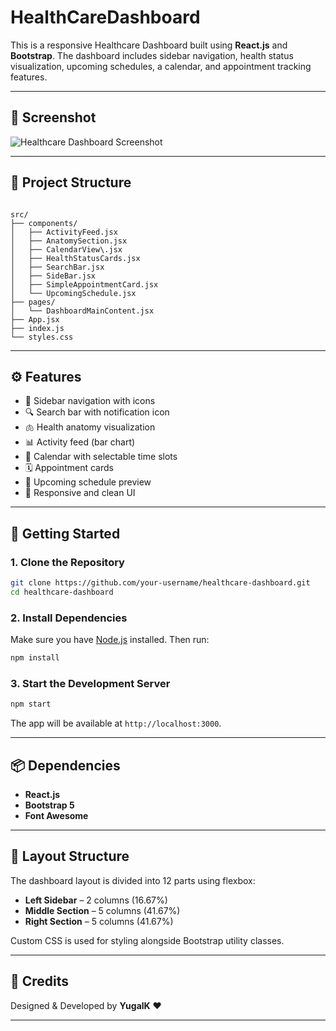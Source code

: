 # HealthCareDashboard
This is a responsive Healthcare Dashboard built using **React.js** and **Bootstrap**. The dashboard includes sidebar navigation, health status visualization, upcoming schedules, a calendar, and appointment tracking features.

---

## 📸 Screenshot

![Healthcare Dashboard Screenshot](./public/screenshot.png)

---

## 📁 Project Structure

```

src/
├── components/
│   ├── ActivityFeed.jsx
│   ├── AnatomySection.jsx
│   ├── CalendarView\.jsx
│   ├── HealthStatusCards.jsx
│   ├── SearchBar.jsx
│   ├── SideBar.jsx
│   ├── SimpleAppointmentCard.jsx
│   └── UpcomingSchedule.jsx
├── pages/
│   └── DashboardMainContent.jsx
├── App.jsx
├── index.js
└── styles.css

````

---

## ⚙️ Features

- 🧭 Sidebar navigation with icons
- 🔍 Search bar with notification icon
- 🫁 Health anatomy visualization
- 📊 Activity feed (bar chart)
- 📅 Calendar with selectable time slots
- 🗓️ Appointment cards
- 📌 Upcoming schedule preview
- 📱 Responsive and clean UI

---

## 🚀 Getting Started

### 1. Clone the Repository

```bash
git clone https://github.com/your-username/healthcare-dashboard.git
cd healthcare-dashboard
````

### 2. Install Dependencies

Make sure you have [Node.js](https://nodejs.org/) installed. Then run:

```bash
npm install
```

### 3. Start the Development Server

```bash
npm start
```

The app will be available at `http://localhost:3000`.

---

## 📦 Dependencies

* **React.js**
* **Bootstrap 5**
* **Font Awesome**

---

## 📐 Layout Structure

The dashboard layout is divided into 12 parts using flexbox:

* **Left Sidebar** – 2 columns (16.67%)
* **Middle Section** – 5 columns (41.67%)
* **Right Section** – 5 columns (41.67%)

Custom CSS is used for styling alongside Bootstrap utility classes.

---

## 🙌 Credits

Designed & Developed by **YugalK** ❤️

---
